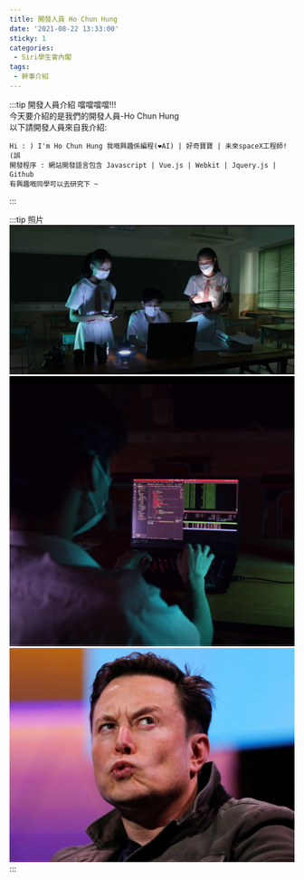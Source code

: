 ```yaml
---
title: 開發人員 Ho Chun Hung
date: '2021-08-22 13:33:00'
sticky: 1
categories:
 - Siri學生會內閣
tags:
 - 幹事介紹
---
```


:::tip 開發人員介紹
噹噹噹噹!!!\
今天要介紹的是我們的開發人員-Ho Chun Hung\
以下請開發人員來自我介紹:

    Hi : ) I'm Ho Chun Hung 我嘅興趣係編程(❤AI) | 好奇寶寶 | 未來spaceX工程師!(誤 
    開發程序 : 網站開發語言包含 Javascript | Vue.js | Webkit | Jquery.js | Github
    有興趣嘅同學可以去研究下 ~

:::

:::tip 照片
![GG](../img/r/1.png)
![GG](../img/r/johnny.png)
![GG](../img/r/elon.png)
:::